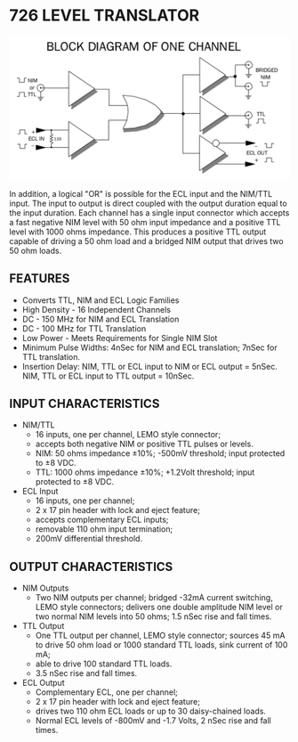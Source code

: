 <!-- 726.md --- 
;; 
;; Description: 
;; Author: Hongyi Wu(吴鸿毅)
;; Email: wuhongyi@qq.com 
;; Created: 五 2月 17 19:21:18 2017 (+0800)
;; Last-Updated: 五 2月 17 20:03:35 2017 (+0800)
;;           By: Hongyi Wu(吴鸿毅)
;;     Update #: 7
;; URL: http://wuhongyi.cn -->

# 726  LEVEL TRANSLATOR

![Block Diagram Of One Channel](/img/726BlockDiagramOfOneChannel.png)

In addition, a logical "OR" is possible for the ECL input and the NIM/TTL input. The input to output is direct coupled with the output duration equal to the input duration. Each channel has a single input connector which accepts a fast negative NIM level with 50 ohm input impedance and a positive TTL level with 1000 ohms impedance. This produces a positive TTL output capable of driving a 50 ohm load and a bridged NIM output that drives two 50 ohm loads.


## FEATURES

- Converts TTL, NIM and ECL Logic Families
- High Density - 16 Independent Channels
- DC - 150 MHz for NIM and ECL Translation
- DC - 100 MHz for TTL Translation
- Low Power - Meets Requirements for Single NIM Slot
- Minimum Pulse Widths: 4nSec for NIM and ECL translation; 7nSec for TTL translation.
- Insertion Delay: NIM, TTL or ECL input to NIM or ECL output = 5nSec. NIM, TTL or ECL input to TTL output = 10nSec.


## INPUT CHARACTERISTICS

- NIM/TTL
	- 16 inputs, one per channel, LEMO style connector;
	- accepts both negative NIM or positive TTL pulses or levels.
	- NIM: 50 ohms impedance ±10%; -500mV threshold; input protected to ±8 VDC.
	- TTL: 1000 ohms impedance ±10%; +1.2Volt threshold; input protected to ±8 VDC.
- ECL Input
	- 16 inputs, one per channel;
	- 2 x 17 pin header with lock and eject feature;
	- accepts complementary ECL inputs;
	- removable 110 ohm input termination;
	- 200mV differential threshold.

## OUTPUT CHARACTERISTICS

- NIM Outputs
	- Two NIM outputs per channel; bridged -32mA current switching, LEMO style connectors; delivers one double amplitude NIM level or two normal NIM levels into 50 ohms; 1.5 nSec rise and fall times.
- TTL Output
	- One TTL output per channel, LEMO style connector; sources 45 mA to drive 50 ohm load or 1000 standard TTL loads, sink current of 100 mA;
	- able to drive 100 standard TTL loads.
	- 3.5 nSec rise and fall times.
- ECL Output
	- Complementary ECL, one per channel;
	- 2 x 17 pin header with lock and eject feature;
	- drives two 110 ohm ECL loads or up to 30 daisy-chained loads.
	- Normal ECL levels of -800mV and -1.7 Volts, 2 nSec rise and fall times.







<!-- 726.md ends here -->
